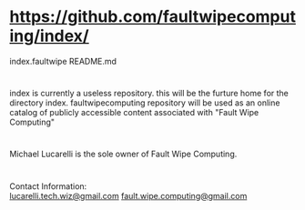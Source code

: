 # https://github.com/faultwipecomputing/index/
index.faultwipe
README.md
#
index is currently a useless repository.
this will be the furture home for the directory index.
faultwipecomputing repository will be used as an online catalog of publicly accessible content associated with "Fault Wipe Computing"
#
Michael Lucarelli is the sole owner of Fault Wipe Computing.
#
Contact Information:  
lucarelli.tech.wiz@gmail.com
fault.wipe.computing@gmail.com
#
#
#
#
#
#
#
#
#

